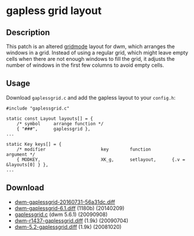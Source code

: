 # gapless grid layout

## Description

This patch is an altered [gridmode](historical/gridmode) layout for dwm,
which arranges the windows in a grid.
Instead of using a regular grid, which might leave empty cells when there are
not enough windows to fill the grid, it adjusts the number of windows in the
first few columns to avoid empty cells.

## Usage

Download `gaplessgrid.c` and add the gapless layout to your `config.h`:

	#include "gaplessgrid.c"
	
	static const Layout layouts[] = {
		/* symbol     arrange function */
		{ "###",      gaplessgrid },
	...
	
	static Key keys[] = {
		/* modifier                     key        function        argument */
		{ MODKEY,                       XK_g,      setlayout,      {.v = &layouts[0] } },
	...

## Download

* [dwm-gaplessgrid-20160731-56a31dc.diff](dwm-gaplessgrid-20160731-56a31dc.diff)
* [dwm-gaplessgrid-6.1.diff](dwm-gaplessgrid-6.1.diff) (1180b) (20140209)
* [gaplessgrid.c](gaplessgrid.c) (dwm 5.6.1) (20090908)
* [dwm-r1437-gaplessgrid.diff](historical/dwm-r1437-gaplessgrid.diff) (1.9k) (20090704)
* [dwm-5.2-gaplessgrid.diff](historical/dwm-5.2-gaplessgrid.diff) (1.9k) (20081020)
